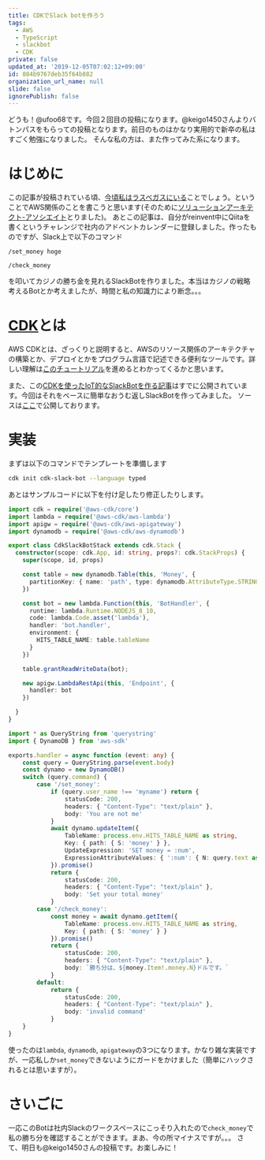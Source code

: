 ```yaml
---
title: CDKでSlack botを作ろう
tags:
  - AWS
  - TypeScript
  - slackbot
  - CDK
private: false
updated_at: '2019-12-05T07:02:12+09:00'
id: 884b9767deb35f64b882
organization_url_name: null
slide: false
ignorePublish: false
---
```

どうも！@ufoo68です。今回２回目の投稿になります。@keigo1450さんよりバトンパスをもらっての投稿となります。前日のものはかなり実用的で新卒の私はすごく勉強になりました。
そんな私の方は、また作ってみた系になります。

# はじめに
この記事が投稿されている頃、[今頃私はラスベガスにいる](http://reinvent.awseventsjapan.com/)ことでしょう。ということでAWS関係のことを書こうと思います(そのために[ソリューションアーキテクト-アソシエイト](https://aws.amazon.com/jp/certification/certified-solutions-architect-associate/)とりました)。
あとこの記事は、自分がreinvent中にQiitaを書くというチャレンジで社内のアドベントカレンダーに登録しました。作ったものですが、Slack上で以下のコマンド

```
/set_money hoge
```

```
/check_money
```

を叩いてカジノの勝ち金を見れるSlackBotを作りました。本当はカジノの戦略考えるBotとか考えましたが、時間と私の知識力により断念。。。

# [CDK](https://docs.aws.amazon.com/cdk/latest/guide/home.html)とは
AWS CDKとは、ざっくりと説明すると、AWSのリソース関係のアーキテクチャの構築とか、デプロイとかをプログラム言語で記述できる便利なツールです。詳しい理解は[このチュートリアル](https://docs.aws.amazon.com/cdk/latest/guide/home.html)を進めるとわかってくるかと思います。

また、この[CDKを使ったIoT的なSlackBotを作る記事](https://dev.classmethod.jp/cloud/aws/aws-cdk-slack-slash-commands-aircon-on/)はすでに公開されています。今回はそれをベースに簡単なおうむ返しSlackBotを作ってみました。
ソースは[ここ](https://github.com/ufoo68/cdk-slack-bot)で公開しております。

# 実装
まずは以下のコマンドでテンプレートを準備します

```bash
cdk init cdk-slack-bot --language typed
```

あとはサンプルコードに以下を付け足したり修正したりします。

```typescript:cdk-slack-bot/lib/cdk-slack-bot-stack.ts
import cdk = require('@aws-cdk/core')
import lambda = require('@aws-cdk/aws-lambda')
import apigw = require('@aws-cdk/aws-apigateway')
import dynamodb = require('@aws-cdk/aws-dynamodb')

export class CdkSlackBotStack extends cdk.Stack {
  constructor(scope: cdk.App, id: string, props?: cdk.StackProps) {
    super(scope, id, props)

    const table = new dynamodb.Table(this, 'Money', {
      partitionKey: { name: 'path', type: dynamodb.AttributeType.STRING }
    })

    const bot = new lambda.Function(this, 'BotHandler', {
      runtime: lambda.Runtime.NODEJS_8_10,
      code: lambda.Code.asset('lambda'),
      handler: 'bot.handler',
      environment: {
        HITS_TABLE_NAME: table.tableName
      }
    })

    table.grantReadWriteData(bot);

    new apigw.LambdaRestApi(this, 'Endpoint', {
      handler: bot
    })

  }
}
```


```typescript:cdk-slack-bot/lambda/bot.ts
import * as QueryString from 'querystring'
import { DynamoDB } from 'aws-sdk'

exports.handler = async function (event: any) {
    const query = QueryString.parse(event.body)
    const dynamo = new DynamoDB()
    switch (query.command) {
        case '/set_money':
            if (query.user_name !== 'myname') return {
                statusCode: 200,
                headers: { "Content-Type": "text/plain" },
                body: 'You are not me'
            }
            await dynamo.updateItem({
                TableName: process.env.HITS_TABLE_NAME as string,
                Key: { path: { S: 'money' } },
                UpdateExpression: 'SET money = :num',
                ExpressionAttributeValues: { ':num': { N: query.text as string } }
            }).promise()
            return {
                statusCode: 200,
                headers: { "Content-Type": "text/plain" },
                body: 'Set your total money'
            }
        case '/check_money':
            const money = await dynamo.getItem({
                TableName: process.env.HITS_TABLE_NAME as string,
                Key: { path: { S: 'money' } }
            }).promise()
            return {
                statusCode: 200,
                headers: { "Content-Type": "text/plain" },
                body: `勝ち分は、${money.Item!.money.N}ドルです。`
            }
        default:
            return {
                statusCode: 200,
                headers: { "Content-Type": "text/plain" },
                body: 'invalid command'
            }
    }
}
```

使ったのは`lambda`, `dynamodb`, `apigateway`の3つになります。かなり雑な実装ですが、一応私しか`set_money`できないようにガードをかけました（簡単にハックされるとは思いますが）。

# さいごに
一応このBotは社内Slackのワークスペースにこっそり入れたので`check_money`で私の勝ち分を確認することができます。まあ、今の所マイナスですが。。。
さて、明日も@keigo1450さんの投稿です。お楽しみに！
